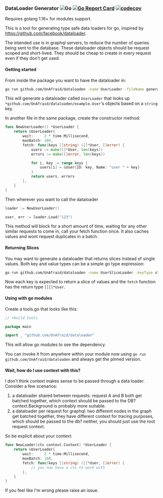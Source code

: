### DataLoader Generator ![Go](https://github.com/UnAfraid/dataloaden/workflows/Go/badge.svg) [![Go Report Card](https://goreportcard.com/badge/github.com/UnAfraid/dataloaden)](https://goreportcard.com/report/github.com/UnAfraid/dataloaden) [![codecov](https://codecov.io/gh/UnAfraid/dataloaden/branch/master/graph/badge.svg)](https://codecov.io/gh/UnAfraid/dataloaden)

Requires golang 1.16+ for modules support.

This is a tool for generating type safe data loaders for go, inspired by https://github.com/facebook/dataloader.

The intended use is in graphql servers, to reduce the number of queries being sent to the database. These dataloader
objects should be request scoped and short-lived. They should be cheap to create in every request even if they don't
get used.

#### Getting started

From inside the package you want to have the dataloader in:
```bash
go run github.com/UnAfraid/dataloaden -name UserLoader -fileName generated_user_loader.go -keyType string -valueType *github.com/UnAfraid/dataloaden/example.User
```

This will generate a dataloader called `UserLoader` that looks up `*github.com/UnAfraid/dataloaden/example.User`'s objects 
based on a `string` key. 

In another file in the same package, create the constructor method:
```go
func NewUserLoader() *UserLoader {
	return &UserLoader{
		wait:     2 * time.Millisecond,
		maxBatch: 100,
		fetch: func(keys []string) ([]*User, []error) {
			users := make([]*User, len(keys))
			errors := make([]error, len(keys))

			for i, key := range keys {
				users[i] = &User{ID: key, Name: "user " + key}
			}
			return users, errors
		},
	}
}
```

Then wherever you want to call the dataloader
```go
loader := NewUserLoader()

user, err := loader.Load("123")
```

This method will block for a short amount of time, waiting for any other similar requests to come in, call your fetch
function once. It also caches values and wont request duplicates in a batch.

#### Returning Slices

You may want to generate a dataloader that returns slices instead of single values. Both key and value types can be a 
simple go type expression: 

```bash
go run github.com/UnAfraid/dataloaden -name UserSliceLoader -keyType string -valueType []*github.com/dataloaden/example.User
```

Now each key is expected to return a slice of values and the `fetch` function has the return type `[][]*User`.

#### Using with go modules

Create a tools.go that looks like this:
```go
// +build tools

package main

import _ "github.com/UnAfraid/dataloaden"
```

This will allow go modules to see the dependency.

You can invoke it from anywhere within your module now using `go run github.com/UnAfraid/dataloaden` and 
always get the pinned version.

#### Wait, how do I use context with this?

I don't think context makes sense to be passed through a data loader. Consider a few scenarios:
1. a dataloader shared between requests: request A and B both get batched together, which context should be passed to the DB? context.Background is probably more suitable.
2. a dataloader per request for graphql: two different nodes in the graph get batched together, they have different context for tracing purposes, which should be passed to the db? neither, you should just use the root request context.


So be explicit about your context:
```go
func NewLoader(ctx context.Context) *UserLoader {
	return &UserLoader{
		wait:     2 * time.Millisecond,
		maxBatch: 100,
		fetch: func(keys []string) ([]*User, []error) {
			// you now have a ctx to work with
		},
	}
}
```

If you feel like I'm wrong please raise an issue.

